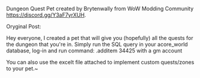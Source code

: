 Dungeon Quest Pet created by Brytenwally from WoW Modding Community https://discord.gg/Y3aF7yrXUH.

Oryginal Post: 

Hey everyone, I created a pet that will give you (hopefully) all the quests for the dungeon that you're in. 
Simply run the SQL query in your acore_world database, log-in and run command: .additem 34425 with a gm account

You can also use the excelt file attached to implement custom quests/zones to your pet.~

